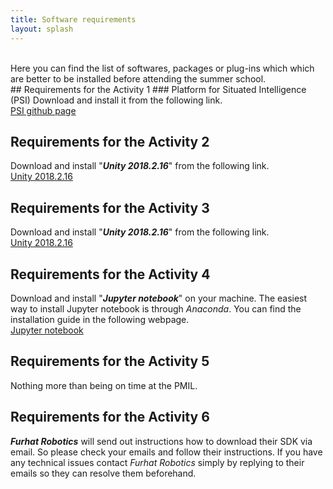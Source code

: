 ```yaml
---
title: Software requirements
layout: splash
---
```

<br />
Here you can find the list of softwares, packages or plug-ins which which are better to be installed before attending the summer school.
<br />
## Requirements for the Activity 1
### Platform for Situated Intelligence (PSI) 
Download and install it from the following link.
<br />
<a href="https://github.com/microsoft/psi" target="_blank">PSI github page</a>
<br />

## Requirements for the Activity 2
Download and install "**_Unity 2018.2.16_**" from the following link.
<br />
<a href="https://unity3d.com/get-unity/download/archive" target="_blank">Unity 2018.2.16</a>
<br />
 
## Requirements for the Activity 3
Download and install "**_Unity 2018.2.16_**" from the following link.
<br />
<a href="https://unity3d.com/get-unity/download/archive" target="_blank">Unity 2018.2.16</a>
<br />

## Requirements for the Activity 4
Download and install "**_Jupyter notebook_**" on your machine. The easiest way to install Jupyter notebook is through _Anaconda_. You can find the installation guide in the following webpage.
<br />
<a href="https://jupyter.readthedocs.io/en/latest/install.html" target="_blank">Jupyter notebook</a>
<br />

## Requirements for the Activity 5
Nothing more than being on time at the PMIL. 

## Requirements for the Activity 6
**_Furhat Robotics_** will send out instructions how to download their SDK via email. So please check your emails and follow their instructions. If you have any technical issues contact _Furhat Robotics_ simply by replying to their emails so they can resolve them beforehand.
